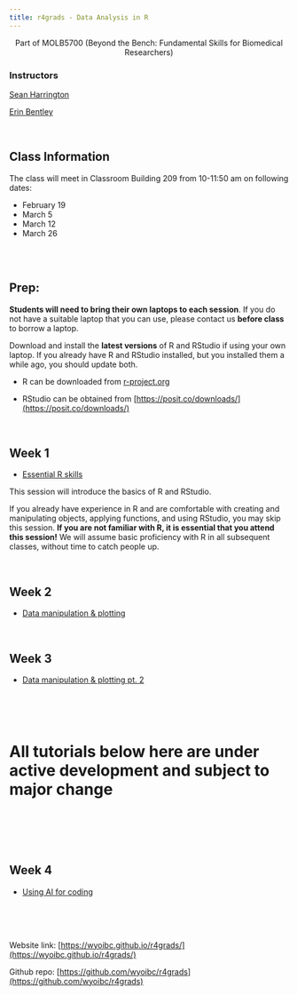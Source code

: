 ```yaml
---
title: r4grads - Data Analysis in R
---
```


<center>
Part of MOLB5700 (Beyond the Bench: Fundamental Skills for Biomedical Researchers)
</center>

### Instructors

[Sean Harrington](mailto:sharrin2@uwyo.edu)

[Erin Bentley](mailto:ebentley@uwyo.edu)

<br>

## Class Information

The class will meet in Classroom Building 209 from 10-11:50 am on following dates:

- February 19
- March 5
- March 12
- March 26

<br>
<br>


## Prep:

**Students will need to bring their own laptops to each session**. If you do not have a suitable laptop that you can use, please contact us **before class** to borrow a laptop.

Download and install the **latest versions** of R and RStudio if using your own laptop. If you already have R and RStudio installed, but you installed them a while ago, you should update both.

- R can be downloaded from [r-project.org](https://ftp.osuosl.org/pub/cran/)

- RStudio can be obtained from [https://posit.co/downloads/](https://posit.co/downloads/)




<br>

## Week 1

- [Essential R skills](Module_1/Intro_R.html)

This session will introduce the basics of R and RStudio.

If you already have experience in R and are comfortable with creating and manipulating objects, applying functions, and using RStudio, you may skip this session. **If you are not familiar with R, it is essential that you attend this session!** We will assume basic proficiency with R in all subsequent classes, without time to catch people up.



<br>

## Week 2

- [Data manipulation & plotting](Module_2/R_Data_manip_viz.html)


<br>

## Week 3

- [Data manipulation & plotting pt. 2](Module_3/R_Data_manip_viz_pt2.html)


<br>
<br>
<br>

# All tutorials below here are under active development and subject to major change

<br>
<br>
<br>
<br>



## Week 4

- [Using AI for coding](Module_4/R_week_4.html)




<br>
<br>
<br>

Website link: [https://wyoibc.github.io/r4grads/](https://wyoibc.github.io/r4grads/)

Github repo: [https://github.com/wyoibc/r4grads](https://github.com/wyoibc/r4grads)


<br><br><br><br>
<br><br><br><br>




